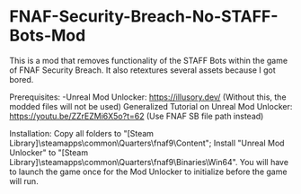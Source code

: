 # FNAF-Security-Breach-No-STAFF-Bots-Mod
This is a mod that removes functionality of the STAFF Bots within the game of FNAF Security Breach. It also retextures several assets because I got bored.

Prerequisites:
  -Unreal Mod Unlocker: https://illusory.dev/ (Without this, the modded files will not be used)
   Generalized Tutorial on Unreal Mod Unlocker: https://youtu.be/ZZrEZMi6X5o?t=62 (Use FNAF SB file path instead)
 
Installation:
  Copy all folders to "[Steam Library]\steamapps\common\Quarters\fnaf9\Content";
  Install "Unreal Mod Unlocker" to "[Steam Library]\steamapps\common\Quarters\fnaf9\Binaries\Win64". You will have to launch the game once for the Mod Unlocker to initialize before the game will run.
